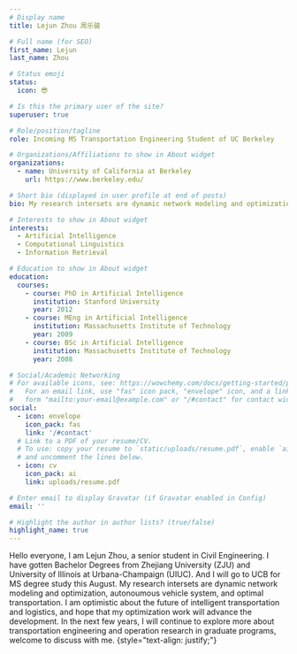 ```yaml
---
# Display name
title: Lejun Zhou 周乐骏

# Full name (for SEO)
first_name: Lejun
last_name: Zhou

# Status emoji
status:
  icon: 😎

# Is this the primary user of the site?
superuser: true

# Role/position/tagline
role: Incoming MS Transportation Engineering Student of UC Berkeley

# Organizations/Affiliations to show in About widget
organizations:
  - name: University of California at Berkeley
    url: https://www.berkeley.edu/

# Short bio (displayed in user profile at end of posts)
bio: My research intersets are dynamic network modeling and optimization, autonoumous vehicle system, and optimal transportation.

# Interests to show in About widget
interests:
  - Artificial Intelligence
  - Computational Linguistics
  - Information Retrieval

# Education to show in About widget
education:
  courses:
    - course: PhD in Artificial Intelligence
      institution: Stanford University
      year: 2012
    - course: MEng in Artificial Intelligence
      institution: Massachusetts Institute of Technology
      year: 2009
    - course: BSc in Artificial Intelligence
      institution: Massachusetts Institute of Technology
      year: 2008

# Social/Academic Networking
# For available icons, see: https://wowchemy.com/docs/getting-started/page-builder/#icons
#   For an email link, use "fas" icon pack, "envelope" icon, and a link in the
#   form "mailto:your-email@example.com" or "/#contact" for contact widget.
social:
  - icon: envelope
    icon_pack: fas
    link: '/#contact'
  # Link to a PDF of your resume/CV.
  # To use: copy your resume to `static/uploads/resume.pdf`, enable `ai` icons in `params.yaml`,
  # and uncomment the lines below.
  - icon: cv
    icon_pack: ai
    link: uploads/resume.pdf

# Enter email to display Gravatar (if Gravatar enabled in Config)
email: ''

# Highlight the author in author lists? (true/false)
highlight_name: true
---
```


Hello everyone, I am Lejun Zhou, a senior student in Civil Engineering. I have gotten Bachelor Degrees from Zhejiang University (ZJU) and University of Illinois at Urbana-Champaign (UIUC). And I will go to UCB for MS degree study this August. My research intersets are dynamic network modeling and optimization, autonoumous vehicle system, and optimal transportation. I am optimistic about the future of intelligent transportation and logistics, and hope that my optimization work will advance the development. In the next few years, I will continue to explore more about transportation engineering and operation research in graduate programs, welcome to discuss with me.
{style="text-align: justify;"}
